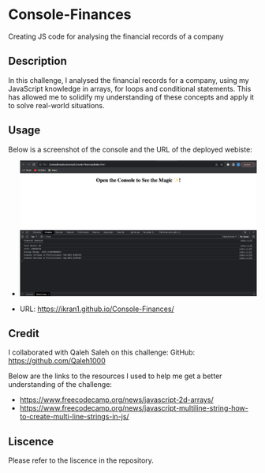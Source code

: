 # Console-Finances

Creating JS code for analysing the financial records of a company

## Description

In this challenge, I analysed the financial records for a company, using my JavaScript knowledge in arrays, for loops and conditional statements. This has allowed me to solidify my understanding of these concepts and apply it to solve real-world situations.

## Usage

Below is a screenshot of the console and the URL of the deployed webiste:

- ![Screenshot of the console](./starter/images/Screenshot%20of%20console.png)

- URL: https://ikran1.github.io/Console-Finances/

## Credit

I collaborated with Qaleh Saleh on this challenge: GitHub: https://github.com/Qaleh1000

Below are the links to the resources I used to help me get a better understanding of the challenge:

- https://www.freecodecamp.org/news/javascript-2d-arrays/
- https://www.freecodecamp.org/news/javascript-multiline-string-how-to-create-multi-line-strings-in-js/

## Liscence

Please refer to the liscence in the repository.
